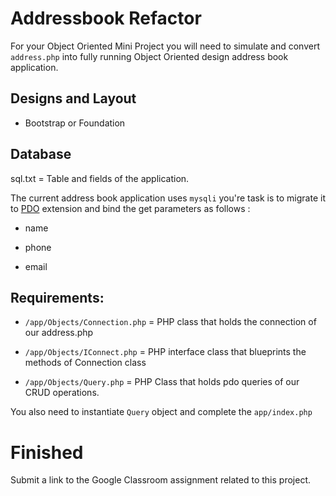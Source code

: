 # Addressbook Refactor

For your Object Oriented Mini Project you will need to simulate and convert `address.php` into fully running Object Oriented design address book application.

## Designs and Layout

* Bootstrap or Foundation

## Database

sql.txt = Table and fields of the application.

The current address book application uses `mysqli` you're task is to migrate it to [PDO](https://websitebeaver.com/php-pdo-prepared-statements-to-prevent-sql-injection) extension and bind the get parameters as  follows :

* name

* phone

* email


## Requirements:

* `/app/Objects/Connection.php` = PHP class that holds the connection of our address.php

* `/app/Objects/IConnect.php` = PHP interface class that blueprints the methods of Connection class

* `/app/Objects/Query.php` = PHP Class that holds pdo queries of our CRUD operations.

You also need to instantiate `Query` object and complete the `app/index.php`

# Finished

Submit a link to the Google Classroom assignment related to this project.


